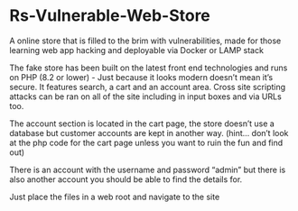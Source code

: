# Rs-Vulnerable-Web-Store
A online store that is filled to the brim with vulnerabilities, made for those learning web app hacking and deployable via Docker or LAMP stack

The fake store has been built on the latest front end technologies and runs on PHP (8.2 or lower) - Just because it looks modern doesn’t mean it’s secure. It features search, a cart and an account area. Cross site scripting attacks can be ran on all of the site including in input boxes and via URLs too.

The account section is located in the cart page, the store doesn’t use a database but customer accounts are kept in another way. (hint… don’t look at the php code for the cart page unless you want to ruin the fun and find out)

There is an account with the username and password “admin” but there is also another account you should be able to find the details for.

Just place the files in a web root and navigate to the site
